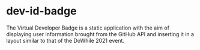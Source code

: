 # dev-id-badge
The Virtual Developer Badge is a static application with the aim of displaying user information brought from the GitHub API and inserting it in a layout similar to that of the DoWhile 2021 event.
